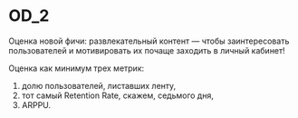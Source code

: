 # OD_2 
Оценка новой фичи: развлекательный контент — чтобы заинтересовать пользователей и мотивировать их почаще заходить в личный кабинет!

Оценка как минимум трех метрик:

1) долю пользователей, листавших ленту,
2) тот самый Retention Rate, скажем, седьмого дня,
3) ARPPU.
